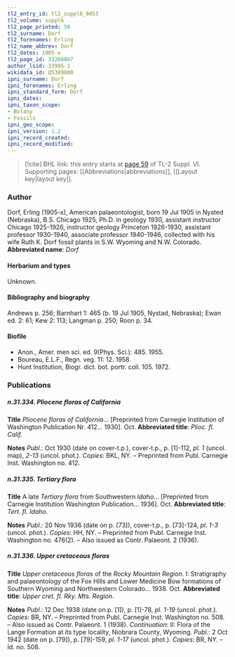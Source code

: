 ```yaml
---
tl2_entry_id: tl2_suppl6_0053
tl2_volume: suppl6
tl2_page_printed: 59
tl2_surname: Dorf
tl2_forenames: Erling
tl2_name_abbrev: Dorf
tl2_dates: 1905-x
tl2_page_id: 33260047
author_lsid: 33995-1
wikidata_id: Q5389800
ipni_surname: Dorf
ipni_forenames: Erling
ipni_standard_form: Dorf
ipni_dates: 
ipni_taxon_scope: 
- Botany
- Fossils
ipni_geo_scope: 
ipni_version: 1.2
ipni_record_created: 
ipni_record_modified:
---
```



> [!cite] BHL link: this entry starts at [page 59](https://www.biodiversitylibrary.org/page/33260047) of TL-2 Suppl. VI.
> Supporting pages: [[Abbreviations|abbreviations]], [[Layout key|layout key]].

### Author

Dorf, Erling (1905-x), American palaeontologist, born 19 Jul 1905 in Nysted (Nebraska), B.S. Chicago 1925, Ph.D. in geology 1930, assistant instructor Chicago 1925-1926, instructor geology Princeton 1926-1930, assistant professor 1930-1940, associate professor 1940-1946, collected with his wife Ruth K. Dorf fossil plants in S.W. Wyoming and N.W. Colorado. 
**Abbreviated name**: *Dorf*

#### Herbarium and types

Unknown.

#### Bibliography and biography

Andrews p. 256; Barnhart 1: 465 (b. 19 Jul 1905, Nystad, Nebraska); Ewan ed. 2: 61; Kew 2: 113; Langman p. 250; Roon p. 34.

#### Biofile

- Anon., Amer. men sci. ed. 9(Phys. Sci.): 485. 1955.
- Boureau, E.L.F., Regn. veg. 11: 12. 1958.
- Hunt Institution, Biogr. dict. bot. portr. coll. 105. 1972.

### Publications

##### n.31.334. Pliocene floras of California

**Title**
*Pliocene floras of California*... \[Preprinted from Carnegie Institution of Washington Publication Nr. 412... 1930\]. Oct.
**Abbreviated title**: *Plioc. fl. Calif.*

**Notes**
*Publ*.: Oct 1930 (date on cover-t.p.), cover-t.p., p. \[1\]-112, *pl. 1* (uncol. map), *2-13* (uncol. phot.). *Copies*: BKL, NY. – Preprinted from Publ. Carnegie Inst. Washington no. 412.

##### n.31.335. Tertiary flora

**Title**
A late *Tertiary flora* from Southwestern *Idaho*... \[Preprinted from Carnegie Institution Washington Publication... 1936\]. Oct.
**Abbreviated title**: *Tert. fl. Idaho*.

**Notes**
*Publ*.: 20 Nov 1936 (date on p. \[73\]), cover-t.p., p. \[73\]-124, *pl. 1-3* (uncol. phot.). *Copies*: HH, NY. – Preprinted from Publ. Carnegie Inst. Washington no. 476(2). – Also issued as Contr. Palaeont. 2 (1936).

##### n.31.336. Upper cretaceous floras

**Title**
*Upper cretaceous floras* of the *Rocky Mountain Region*. I: Stratigraphy and palaeontology of the Fox Hills and Lower Medicine Bow formations of Southern Wyoming and Northwestern Colorado... 1938. Oct.
**Abbreviated title**: *Upper cret. fl. Rky. Mts. Region*.

**Notes**
*Publ*.: 12 Dec 1938 (date on p. \[1\]), p. \[1\]-78, *pl. 1-19* (uncol. phot.). *Copies*: BR, NY. – Preprinted from Publ. Carnegie Inst. Washington no. 508. – Also issued as Contr. Palaeont. 1 (1938).
*Continuation*: II: Flora of the Lange Formation at its type locality, Niobrara County, Wyoming.
*Publ*.: 2 Oct 1942 (date on p. \[79\]), p. \[79\]-159, *pl. 1-17* (uncol. phot.). *Copies*: BR, NY. – Id. no. 508.

